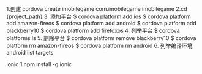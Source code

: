 1.创建 cordova create imobilegame com.imobilegame imobilegame
2.cd {project_path}
3.  添加平台
	$ cordova platform add ios
    $ cordova platform add amazon-fireos
    $ cordova platform add android
    $ cordova platform add blackberry10
    $ cordova platform add firefoxos
4. 列举平台
	$ cordova platforms ls
5. 删除平台
    $ cordova platform remove blackberry10
    $ cordova platform rm amazon-fireos
    $ cordova platform rm android
6. 列举编译环境
	android list targets

ionic 
1.npm install -g ionic